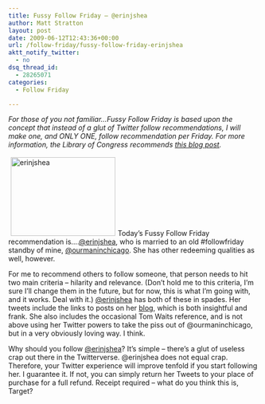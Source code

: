 ```yaml
---
title: Fussy Follow Friday – @erinjshea
author: Matt Stratton
layout: post
date: 2009-06-12T12:43:36+00:00
url: /follow-friday/fussy-follow-friday-erinjshea
aktt_notify_twitter:
  - no
dsq_thread_id:
  - 28265071
categories:
  - Follow Friday

---
```

_For those of you not familiar&#8230;Fussy Follow Friday is based upon the concept that instead of a glut of Twitter follow recommendations, I will make one, and ONLY ONE, follow recommendation per Friday. For more information, the Library of Congress recommends <a href="/2009/06/10/fussy-follow-friday/" target="_self">this blog post</a>._

<a href="http://twitter.com/erinjshea" target="_blank"><img class="size-medium wp-image-5359 alignright" style="margin: 3px 5px;" title="erinjshea" src="/wp-content/uploads/2009/06/erinjshea-300x225.jpg" alt="erinjshea" width="210" height="158" srcset="/wp-content/uploads/2009/06/erinjshea-300x225.jpg 300w, /wp-content/uploads/2009/06/erinjshea.jpg 500w" sizes="(max-width: 210px) 100vw, 210px" /></a>Today&#8217;s Fussy Follow Friday recommendation is&#8230;.<a href="http://twitter.com/erinjshea" target="_blank">@erinjshea</a>, who is married to an old #followfriday standby of mine, <a href="http://twitter.com/ourmaninchicago" target="_blank">@ourmaninchicago</a>. She has other redeeming qualities as well, however.

For me to recommend others to follow someone, that person needs to hit two main criteria &#8211; hilarity and relevance. (Don&#8217;t hold me to this criteria, I&#8217;m sure I&#8217;ll change them in the future, but for now, this is what I&#8217;m going with, and it works. Deal with it.) <a href="http://twitter.com/erinjshea" target="_blank">@erinjshea</a> has both of these in spades. Her tweets include the links to posts on her <a href="http://ejshea.com/" target="_blank">blog</a>, which is both insightful and frank. She also includes the occasional Tom Waits reference, and is not above using her Twitter powers to take the piss out of @ourmaninchicago, but in a very obviously loving way. I think.

Why should you follow <a href="http://twitter.com/erinjshea" target="_blank">@erinjshea</a>? It&#8217;s simple &#8211; there&#8217;s a glut of useless crap out there in the Twitterverse. @erinjshea does not equal crap. Therefore, your Twitter experience will improve tenfold if you start following her. I guarantee it. If not, you can simply return her Tweets to your place of purchase for a full refund. Receipt required &#8211; what do you think this is, Target?